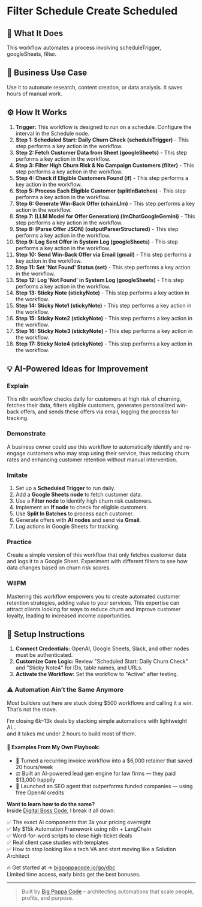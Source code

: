 # Filter Schedule Create Scheduled

## 🚀 What It Does
This workflow automates a process involving scheduleTrigger, googleSheets, filter.

## 💼 Business Use Case
Use it to automate research, content creation, or data analysis. It saves hours of manual work.

## ⚙️ How It Works
1.  **Trigger:** This workflow is designed to run on a schedule. Configure the interval in the Schedule node.
2. **Step 1: Scheduled Start: Daily Churn Check (scheduleTrigger)** - This step performs a key action in the workflow.
3. **Step 2: Fetch Customer Data from Sheet (googleSheets)** - This step performs a key action in the workflow.
4. **Step 3: Filter High Churn Risk & No Campaign Customers (filter)** - This step performs a key action in the workflow.
5. **Step 4: Check if Eligible Customers Found (if)** - This step performs a key action in the workflow.
6. **Step 5: Process Each Eligible Customer (splitInBatches)** - This step performs a key action in the workflow.
7. **Step 6: Generate Win-Back Offer (chainLlm)** - This step performs a key action in the workflow.
8. **Step 7: (LLM Model for Offer Generation) (lmChatGoogleGemini)** - This step performs a key action in the workflow.
9. **Step 8: (Parse Offer JSON) (outputParserStructured)** - This step performs a key action in the workflow.
10. **Step 9: Log Sent Offer in System Log (googleSheets)** - This step performs a key action in the workflow.
11. **Step 10: Send Win-Back Offer via Email (gmail)** - This step performs a key action in the workflow.
12. **Step 11: Set 'Not Found' Status (set)** - This step performs a key action in the workflow.
13. **Step 12: Log 'Not Found' in System Log (googleSheets)** - This step performs a key action in the workflow.
14. **Step 13: Sticky Note (stickyNote)** - This step performs a key action in the workflow.
15. **Step 14: Sticky Note1 (stickyNote)** - This step performs a key action in the workflow.
16. **Step 15: Sticky Note2 (stickyNote)** - This step performs a key action in the workflow.
17. **Step 16: Sticky Note3 (stickyNote)** - This step performs a key action in the workflow.
18. **Step 17: Sticky Note4 (stickyNote)** - This step performs a key action in the workflow.

## 💡 AI-Powered Ideas for Improvement
### Explain
This n8n workflow checks daily for customers at high risk of churning, fetches their data, filters eligible customers, generates personalized win-back offers, and sends these offers via email, logging the process for tracking.

### Demonstrate
A business owner could use this workflow to automatically identify and re-engage customers who may stop using their service, thus reducing churn rates and enhancing customer retention without manual intervention.

### Imitate
1. Set up a **Scheduled Trigger** to run daily.
2. Add a **Google Sheets node** to fetch customer data.
3. Use a **Filter node** to identify high churn risk customers.
4. Implement an **If node** to check for eligible customers.
5. Use **Split In Batches** to process each customer.
6. Generate offers with **AI nodes** and send via **Gmail**.
7. Log actions in Google Sheets for tracking.

### Practice
Create a simple version of this workflow that only fetches customer data and logs it to a Google Sheet. Experiment with different filters to see how data changes based on churn risk scores.

### WIIFM
Mastering this workflow empowers you to create automated customer retention strategies, adding value to your services. This expertise can attract clients looking for ways to reduce churn and improve customer loyalty, leading to increased income opportunities.

## 🔧 Setup Instructions
1. **Connect Credentials:** OpenAI, Google Sheets, Slack, and other nodes must be authenticated.
2. **Customize Core Logic:** Review "Scheduled Start: Daily Churn Check" and "Sticky Note4" for IDs, table names, and URLs.
3. **Activate the Workflow:** Set the workflow to "Active" after testing.

### ⚠️ Automation Ain’t the Same Anymore

Most builders out here are stuck doing $500 workflows and calling it a win.  
That’s not the move.  

I'm closing $6k–$13k deals by stacking simple automations with lightweight AI...  
and it takes me under 2 hours to build most of them.

#### 🧠 Examples From My Own Playbook:
- 🔁 Turned a recurring invoice workflow into a $6,000 retainer that saved 20 hours/week  
- ⚖️ Built an AI-powered lead gen engine for law firms — they paid $13,000 happily  
- 🚀 Launched an SEO agent that outperforms funded companies — using free OpenAI credits  

**Want to learn how to do the same?**  
Inside [Digital Boss Code](https://bigpoppacode.io/go/dbc), I break it all down:

✅ The exact AI components that 3x your pricing overnight  
✅ My $15k Automation Framework using n8n + LangChain  
✅ Word-for-word scripts to close high-ticket deals  
✅ Real client case studies with templates  
✅ How to stop looking like a tech VA and start moving like a Solution Architect  

🔥 Get started at → [bigpoppacode.io/go/dbc](https://bigpoppacode.io/go/dbc)  
Limited time access, early birds get the best bonuses.

---
> Built by [Big Poppa Code](https://bigpoppacode.io) – architecting automations that scale people, profits, and purpose.
